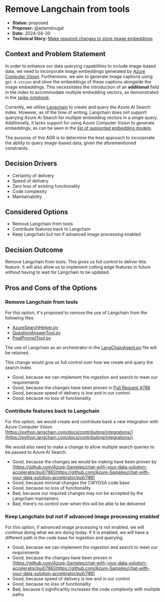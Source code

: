 # Remove Langchain from tools

* **Status:** proposed
* **Proposer:**  @adamdougal
* **Date:** 2024-04-30
* **Technical Story:** [Make required changes to store image embeddings](https://github.com/Azure-Samples/chat-with-your-data-solution-accelerator/issues/748)

## Context and Problem Statement

In order to enhance our data querying capabilities to include image-based data, we need to incorporate image embeddings
generated by [Azure Computer Vision](https://learn.microsoft.com/en-us/azure/ai-services/computer-vision/how-to/image-retrieval?tabs=csharp#call-the-vectorize-image-api).
Furthermore, we aim to generate image captions using `gpt-4-vision` and store the embeddings of these captions alongside
the image embeddings. This necessitates the introduction of an **additional** field in the index to accommodate multiple
embedding vectors, as demonstrated in the [spike notebook](../../spikes/using-image-data/ai-vision.ipynb).

Currently, we utilise [Langchain](https://python.langchain.com/docs/get_started/quickstart/) to create and query the
Azure AI Search index. However, as of the time of writing, Langchain does not support querying Azure AI Search for
multiple embedding vectors in a single query. Additionally, it lacks support for using Azure Computer Vision to generate
embeddings, as can be seen in the [list of supported embedding models](https://python.langchain.com/docs/integrations/text_embedding/).

The purpose of this ADR is to determine the best approach to incorporate the ability to query image-based data, given
the aforementioned constraints.

## Decision Drivers

* Certainty of delivery
* Speed of delivery
* Zero loss of existing functionality
* Code complexity
* Maintainability

## Considered Options

* Remove Langchain from tools
* Contribute features back to Langchain
* Keep Langchain but not if advanced image processing enabled

## Decision Outcome

Remove Langchain from tools. This gives us full control to deliver this feature. It will also allow us to implement
cutting edge features in future without having to wait for Langchain to be updated.

## Pros and Cons of the Options

### Remove Langchain from tools

For this option, it's proposed to remove the use of Langchain from the following files:
- [AzureSearchHelper.py](https://github.com/Azure-Samples/chat-with-your-data-solution-accelerator/blob/a1ce1b9854aa5246623be20f5f6778969a37d165/code/backend/batch/utilities/helpers/AzureSearchHelper.py)
- [QuestionAnswerTool.py](https://github.com/Azure-Samples/chat-with-your-data-solution-accelerator/blob/a1ce1b9854aa5246623be20f5f6778969a37d165/code/backend/batch/utilities/tools/QuestionAnswerTool.py)
- [PostPromptTool.py](https://github.com/Azure-Samples/chat-with-your-data-solution-accelerator/blob/a1ce1b9854aa5246623be20f5f6778969a37d165/code/backend/batch/utilities/tools/PostPromptTool.py)

The use of Langchain as an orchestrator in the
[LangChainAgent.py](https://github.com/Azure-Samples/chat-with-your-data-solution-accelerator/blob/a1ce1b9854aa5246623be20f5f6778969a37d165/code/backend/batch/utilities/orchestrator/LangChainAgent.py)
file will be retained.

This change would give us full control over how we create and query the search index.

* Good, because we can implement the ingestion and search to meet our requirements
* Good, because the changes have been proven in [Pull Request #786](https://github.com/Azure-Samples/chat-with-your-data-solution-accelerator/pull/786)
* Good, because speed of delivery is low and in our control
* Good, because no loss of functionality


### Contribute features back to Langchain

For this option, we would create and contribute back a new integration with Azure Computer Vision
[https://python.langchain.com/docs/contributing/integrations/](https://python.langchain.com/docs/contributing/integrations/).

We would also need to make a change to allow multiple search queries to be passed to Azure AI Search.

* Good, because the changes we would be making have been proven by [https://github.com/Azure-Samples/chat-with-your-data-solution-accelerator/pull/786](https://github.com/Azure-Samples/chat-with-your-data-solution-accelerator/pull/786)
* Good, because minimal changes the CWYDSA code base
* Good, because no loss of functionality
* Bad, because our required changes may not be accepted by the Langchain maintainers
* Bad, there's no control over when this will be able to be delivered


### Keep Langchain but not if advanced image processing enabled

For this option, if advanced image processing is not enabled, we will continue doing what we are doing today. If it is
enabled, we will have a different path in the code base for ingestion and querying.

* Good, because we can implement the ingestion and search to meet our requirements
* Good, because the changes have been proven in [https://github.com/Azure-Samples/chat-with-your-data-solution-accelerator/pull/786](https://github.com/Azure-Samples/chat-with-your-data-solution-accelerator/pull/786)
* Good, because speed of delivery is low and in our control
* Good, because no loss of functionality
* Bad, because it significantly increases the code complexity with multiple paths
